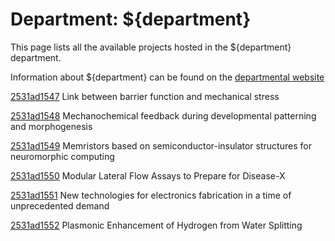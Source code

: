 # Department: **${department}**

This page lists all the available projects hosted in the ${department} department.

Information about ${department} can be found on the [departmental website](https://www.london-nano.com)

[2531ad1547](../projects/2531ad1547.md) Link between barrier function and mechanical stress

[2531ad1548](../projects/2531ad1548.md) Mechanochemical feedback during developmental patterning and morphogenesis

[2531ad1549](../projects/2531ad1549.md) Memristors based on semiconductor-insulator structures for neuromorphic computing

[2531ad1550](../projects/2531ad1550.md) Modular Lateral Flow Assays to Prepare for Disease-X

[2531ad1551](../projects/2531ad1551.md) New technologies for electronics fabrication in a time of unprecedented demand

[2531ad1552](../projects/2531ad1552.md) Plasmonic Enhancement of Hydrogen from Water Splitting

